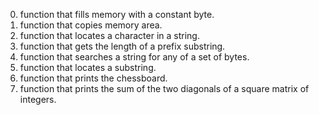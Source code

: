 0) function that fills memory with a constant byte.
1) function that copies memory area.
2) function that locates a character in a string.
3) function that gets the length of a prefix substring.
4) function that searches a string for any of a set of bytes.
5) function that locates a substring.
6) function that prints the chessboard.
7) function that prints the sum of the two diagonals of a square matrix of integers.
